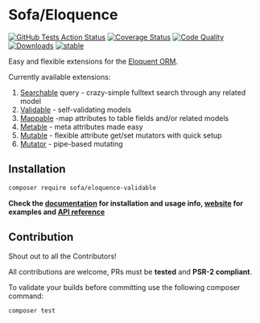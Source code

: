 # Sofa/Eloquence

[![GitHub Tests Action Status](https://github.com/jarektkaczyk/eloquence-validable/workflows/Tests/badge.svg)](https://github.com/jarektkaczyk/eloquence-validable/actions?query=workflow%3Atests+branch%3Amaster) [![Coverage Status](https://coveralls.io/repos/jarektkaczyk/eloquence-validable/badge.svg)](https://coveralls.io/r/jarektkaczyk/eloquence-validable) [![Code Quality](https://scrutinizer-ci.com/g/jarektkaczyk/eloquence-validable/badges/quality-score.png)](https://scrutinizer-ci.com/g/jarektkaczyk/eloquence-validable) [![Downloads](https://poser.pugx.org/sofa/eloquence-validable/downloads)](https://packagist.org/packages/sofa/eloquence-validable) [![stable](https://poser.pugx.org/sofa/eloquence-validable/v/stable.svg)](https://packagist.org/packages/sofa/eloquence-validable)

Easy and flexible extensions for the [Eloquent ORM](https://laravel.com/docs/eloquent).

Currently available extensions:

1. [Searchable](https://github.com/jarektkaczyk/eloquence-base) query - crazy-simple fulltext search through any related model 
1. [Validable](https://github.com/jarektkaczyk/eloquence-validable) - self-validating models
2. [Mappable](https://github.com/jarektkaczyk/eloquence-mappable) -map attributes to table fields and/or related models
3. [Metable](https://github.com/jarektkaczyk/eloquence-metable) - meta attributes made easy
4. [Mutable](https://github.com/jarektkaczyk/eloquence-mutable) - flexible attribute get/set mutators with quick setup 
5. [Mutator](https://github.com/jarektkaczyk/eloquence-mutable) - pipe-based mutating

## Installation

```bash
composer require sofa/eloquence-validable
```

**Check the [documentation](https://github.com/jarektkaczyk/eloquence/wiki) for installation and usage info, [website](http://softonsofa.com/tag/eloquence/) for examples and [API reference](http://jarektkaczyk.github.io/eloquence-api)**

## Contribution

Shout out to all the Contributors!

All contributions are welcome, PRs must be **tested** and **PSR-2 compliant**.

To validate your builds before committing use the following composer command:
```bash
composer test
```
